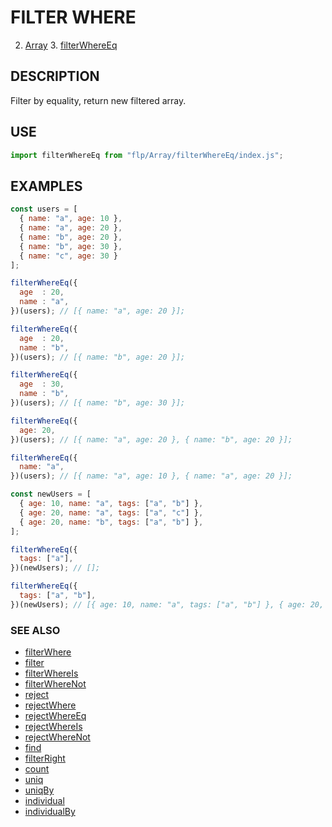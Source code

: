 # FILTER WHERE
2. [Array](../README.md)
    3. [filterWhereEq](./README.md)

## DESCRIPTION

Filter by equality, return new filtered array.

## USE

```javascript
import filterWhereEq from "flp/Array/filterWhereEq/index.js";
```

## EXAMPLES

```javascript
const users = [
  { name: "a", age: 10 },
  { name: "a", age: 20 },
  { name: "b", age: 20 },
  { name: "b", age: 30 },
  { name: "c", age: 30 }
];

filterWhereEq({
  age  : 20,
  name : "a",
})(users); // [{ name: "a", age: 20 }];

filterWhereEq({
  age  : 20,
  name : "b",
})(users); // [{ name: "b", age: 20 }];

filterWhereEq({
  age  : 30,
  name : "b",
})(users); // [{ name: "b", age: 30 }];

filterWhereEq({
  age: 20,
})(users); // [{ name: "a", age: 20 }, { name: "b", age: 20 }];

filterWhereEq({
  name: "a",
})(users); // [{ name: "a", age: 10 }, { name: "a", age: 20 }];

const newUsers = [
  { age: 10, name: "a", tags: ["a", "b"] },
  { age: 20, name: "a", tags: ["a", "c"] },
  { age: 20, name: "b", tags: ["a", "b"] },
];

filterWhereEq({
  tags: ["a"],
})(newUsers); // [];

filterWhereEq({
  tags: ["a", "b"],
})(newUsers); // [{ age: 10, name: "a", tags: ["a", "b"] }, { age: 20, name: "b", tags: ["a", "b"] }];
```

### SEE ALSO

- [filterWhere](../filterWhere/README.md)
- [filter](../filter/README.md)
- [filterWhereIs](../filterWhereIs/README.md)
- [filterWhereNot](../filterWhereNot/README.md)
- [reject](../reject/README.md)
- [rejectWhere](../rejectWhere/README.md)
- [rejectWhereEq](../rejectWhereEq/README.md)
- [rejectWhereIs](../rejectWhereIs/README.md)
- [rejectWhereNot](../rejectWhereNot/README.md)
- [find](../find/README.md)
- [filterRight](../filterRight/README.md)
- [count](../count/README.md)
- [uniq](../uniq/README.md)
- [uniqBy](../uniqBy/README.md)
- [individual](../individual/README.md)
- [individualBy](../individualBy/README.md)
